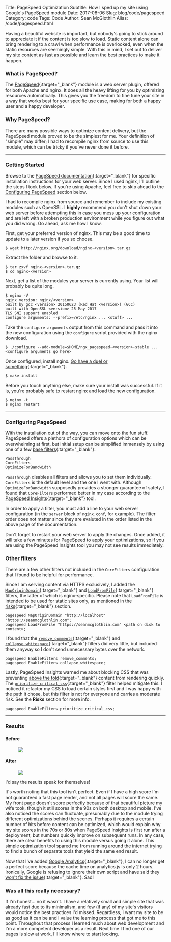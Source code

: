 Title: PageSpeed Optimization
Subtitle: How I sped up my site using Google's PageSpeed module
Date: 2017-08-06
Slug: blog/code/pagespeed
Category: code
Tags: Code
Author: Sean McGlothlin
Alias: /code/pagespeed.html

Having a beautiful website is important, but nobody's going to stick around to appreciate it if the content is too slow to load. Static content alone can bring rendering to a crawl when performance is overlooked, even when the static resources are seemingly simple. With this in mind, I set out to deliver my site content as fast as possible and learn the best practices to make it happen.

### What is PageSpeed?

The [PageSpeed](https://developers.google.com/speed/pagespeed/module/){:target="\_blank"} module is a web server plugin, offered for both Apache and nginx. It does all the heavy lifting for you by optimizing resources automatically. This gives you the freedom to fine tune your site in a way that works best for your specific use case, making for both a happy user and a happy developer.

### Why PageSpeed?

There are many possible ways to optimize content delivery, but the PageSpeed module proved to be the simplest for me. Your definition of "simple" may differ; I had to recompile nginx from source to use this module, which can be tricky if you've never done it before.

---

### Getting Started

Browse to the [PageSpeed documentation](https://modpagespeed.com/doc/){:target="\_blank"} for specific installation instructions for your web server. Since I used nginx, I'll outline the steps I took below. If you're using Apache, feel free to skip ahead to the [Configuring PageSpeed](#configure) section below.

I had to recompile nginx from source and remember to include my existing modules such as OpenSSL. I **highly** recommend you don't shut down your web server before attempting this in case you mess up your configuration and are left with a broken production environment while you figure out what you did wrong. Go ahead, ask me how I know.

First, get your preferred version of nginx. This may be a good time to update to a later version if you so choose.

```text
$ wget http://nginx.org/download/nginx-<version>.tar.gz
```

Extract the folder and browse to it.

```text
$ tar zxvf nginx-<version>.tar.gz
$ cd nginx-<version>
```

Next, get a list of the modules your server is currently using. Your list will probably be quite long.

```text
$ nginx -V
nginx version: nginx/<version>
built by gcc <version> 20150623 (Red Hat <version>) (GCC)
built with OpenSSL <version> 25 May 2017
TLS SNI support enabled
configure arguments: --prefix=/etc/nginx ... <stuff> ...
```

Take the `configure arguments` output from this command and pass it into the new configuration using the `configure` script provided with the nginx download.

```text
$ ./configure --add-module=$HOME/ngx_pagespeed-<version>-stable ... <configure arguments go here>
```

Once configured, install nginx. [Go have a duel or something](https://xkcd.com/303){:target="\_blank"}.

```text
$ make install
```

Before you touch anything else, make sure your install was successful. If it is, you're probably safe to restart nginx and load the new configuration.

<a name="configure"></a>

```text
$ nginx -t
$ nginx restart
```

---

### Configuring PageSpeed

With the installation out of the way, you can move onto the fun stuff. PageSpeed offers a plethora of configuration options which can be overwhelming at first, but initial setup can be simplified immensely by using one of a few [base filters](https://modpagespeed.com/doc/config_filters#level){:target="\_blank"}:

```text
PassThrough
CoreFilters
OptimizeForBandwidth
```

`PassThrough` disables all filters and allows you to set them individually. `CoreFilters` is the default level and the one I went with. Although `OptimizeForBandwidth` supposedly provides a stronger guarantee of safety, I found that `CoreFilters` performed better in my case according to the [PageSpeed Insights](https://developers.google.com/speed/pagespeed/insights){:target="\_blank"} tool.

In order to apply a filter, you must add a line to your web server configuration (in the `server` block of `nginx.conf`, for example). The filter order does not matter since they are evaluted in the order listed in the above page of the documentation.

Don't forget to restart your web server to apply the changes. Once added, it will take a few minutes for PageSpeed to apply your optimizations, so if you are using the PageSpeed Insights tool you may not see results immediately.

### Other filters

There are a few other filters not included in the `CoreFilters` configuration that I found to be helpful for performance.

Since I am serving content via HTTPS exclusively, I added the [`MapOriginDomain`](https://modpagespeed.com/doc/domains#mapping_origin){:target="\_blank"} and [`LoadFromFile`](https://modpagespeed.com/doc/domains#LoadFromFileScriptVariables){:target="\_blank"} filters, the latter of which is nginx-specific. Please note that `LoadFromFile` is intended to be used for static sites only, as mentioned in the [risks](https://modpagespeed.com/doc/domains#risks){:target="\_blank"} section.

```text
pagespeed MapOriginDomain "http://localhost" "https://seanmcglothlin.com";
pagespeed LoadFromFile "https://seanmcglothlin.com" <path on disk to content>;
```

I found that the [`remove_comments`](https://modpagespeed.com/doc/filter-comment-remove){:target="\_blank"} and [`collapse_whitespace`](https://modpagespeed.com/doc/filter-whitespace-collapse){:target="\_blank"} filters did very little, but included them anyway so I don't send unnecessary bytes over the network.

```text
pagespeed EnableFilters remove_comments;
pagespeed EnableFilters collapse_whitespace;
```

Lastly, PageSpeed Insights warned me about blocking CSS that was preventing [above the fold](https://varvy.com/pagespeed/prioritize-visible-content.html){:target="\_blank"} content from rendering quickly. The [`prioritize_critical_css`](https://modpagespeed.com/doc/filter-prioritize-critical-css){:target="\_blank"} filter helped mitigate this. I noticed it refactor my CSS to load certain styles first and I was happy with the path it chose, but this filter is not for everyone and carries a moderate risk. See the **Risks** section for more info.

```text
pagespeed EnableFilters prioritize_critical_css;
```

---

### Results

#### Before

<figure class="image-center">
  <img src="/images/pagespeed_bad.png"/>
</figure>

#### After

<figure class="image-center">
  <img src="/images/pagespeed_good.png"/>
</figure>


I'd say the results speak for themselves!

It's worth noting that this tool isn't perfect. Even if I have a high score I'm not guaranteed a fast page render, and not all pages will score the same. My front page doesn't score perfectly because of that beautiful picture my wife took, though it still scores in the 90s on both desktop and mobile. I've also noticed the scores can fluctuate, presumably due to the module trying different optimizations behind the scenes. Perhaps it requires a certain number of hits before content can be optimized, which would explain why my site scores in the 70s or 80s when PageSpeed Insights is first run after a deployment, but numbers quickly improve on subsequent runs. In any case, there are clear benefits to using this module versus going it alone. This simple optimization tool spared me from running around the internet trying to find a bunch of separate tools that yield the same end result.

Now that I've added [Google Analytics](https://analytics.google.com){:target="\_blank"}, I can no longer get a perfect score because the cache time on analytics.js is only 2 hours. Ironically, Google is refusing to ignore their own script and have said they [won't fix the issue](https://issuetracker.google.com/issues/35352584){:target="\_blank"}. Sad!

### Was all this really necessary?

If I'm honest... no it wasn't. I have a relatively small and simple site that was already fast due to its minimalism, and few (if any) of my site's visitors would notice the best practices I'd missed. Regardless, I want my site to be as good as it can be and I value the learning process that got me to this point. Throughout that process I learned much about web development and I'm a more competent developer as a result. Next time I find one of our pages is slow at work, I'll know where to start looking.